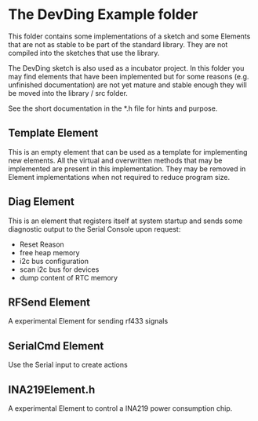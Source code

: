 # The DevDing Example folder

This folder contains some implementations of a sketch and some Elements that are not as stable to be part of the standard library.
They are not compiled into the sketches that use the library.

The DevDing sketch is also used as a incubator project. In this folder you may find elements that have been implemented but for some reasons (e.g. unfinished documentation) are not yet mature and stable enough they will be moved into the library / src folder. 

See the short documentation in the *.h file for hints and purpose.
 
## Template Element 

This is an empty element that can be used as a template for implementing new elements.
All the virtual and overwritten methods that may be implemented are present in this implementation.
They may be removed in Element implementations when not required to reduce program size.

## Diag Element

This is an element that registers itself at system startup
and sends some diagnostic output to the Serial Console upon request:
* Reset Reason
* free heap memory
* i2c bus configuration
* scan i2c bus for devices
* dump content of RTC memory

## RFSend Element

A experimental Element for sending rf433 signals

## SerialCmd Element

Use the Serial input to create actions

## INA219Element.h

A experimental Element to control a INA219 power consumption chip.
